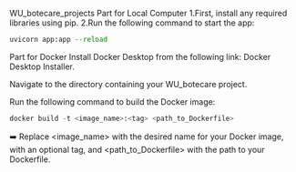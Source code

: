 WU_botecare_projects
Part for Local Computer
1.First, install any required libraries using pip.
2.Run the following command to start the app:

```python
uvicorn app:app --reload
```


Part for Docker
Install Docker Desktop from the following link: Docker Desktop Installer.

Navigate to the directory containing your WU_botecare project.

Run the following command to build the Docker image:

```python
docker build -t <image_name>:<tag> <path_to_Dockerfile>
```


➡️ Replace <image_name> with the desired name for your Docker image, <tag> with an optional tag, and <path_to_Dockerfile> with the path to your Dockerfile.
